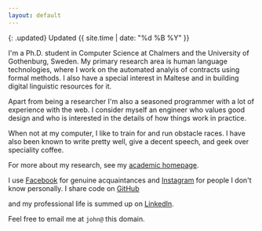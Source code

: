```yaml
---
layout: default
---
```


{: .updated}
Updated {{ site.time | date: "%d %B %Y" }}

I'm a Ph.D. student in Computer Science at Chalmers and the University of Gothenburg, Sweden.
My primary research area is human language technologies, where I work on the automated analyis of contracts using formal methods.
I also have a special interest in Maltese and in building digital linguistic resources for it.

Apart from being a researcher I'm also a seasoned programmer with a lot of experience with the web.
I consider myself an engineer who values good design and who is interested in the details of how things work in practice.

When not at my computer, I like to train for and run obstacle races.
I have also been known to write pretty well, give a decent speech, and geek over speciality coffee.

For more about my research, see my [academic homepage](http://www.cse.chalmers.se/~cajohn).
<!-- For more about my research, see my [academic page](/academic). -->
I use [Facebook](http://www.facebook.com/johnjcamilleri) for genuine acquaintances
and [Instagram](http://instagram.com/johnjcamilleri) for people I don't know personally.
I share code on [GitHub](https://github.com/johnjcamilleri)
<!-- and [BitBucket](https://bitbucket.org/johnjcamilleri/) -->
and my professional life is summed up on [LinkedIn](http://mt.linkedin.com/in/johnjcamilleri).
<!-- Don't bother visiting my [Twitter](http://twitter.com/johnjcamilleri) or [Google+](https://profiles.google.com/johnjcamilleri) pages. -->
Feel free to email me at `john@` this domain.
